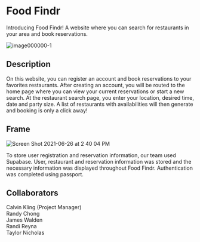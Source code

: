 # Food Findr

Introducing Food Findr! A website where you can search for restaurants in your area and book reservations. <br>

![image000000-1](https://user-images.githubusercontent.com/71455657/123522569-fd18ef00-d68b-11eb-92aa-863ad6a0cd13.png)

## Description

On this website, you can register an account and book reservations to your favorites restaurants. After creating an account, you will be routed to the home page where you can view your current reservations or start a new search. At the restaurant search page, you enter your location, desired time, date and party size. A list of restaurants with availabilities will then generate and booking is only a click away!

## Frame

![Screen Shot 2021-06-26 at 2 40 04 PM](https://user-images.githubusercontent.com/71455657/123522617-4d904c80-d68c-11eb-8b13-b27c87800972.png)

To store user registration and reservation information, our team used Supabase. User, restaurant and reservation information was stored and the necessary information was displayed throughout Food Findr. Authentication was completed using passport. 

## Collaborators

Calvin Kling (Project Manager)<br>
Randy Chong <br>
James Walden <br>
Randi Reyna <br>
Taylor Nicholas

